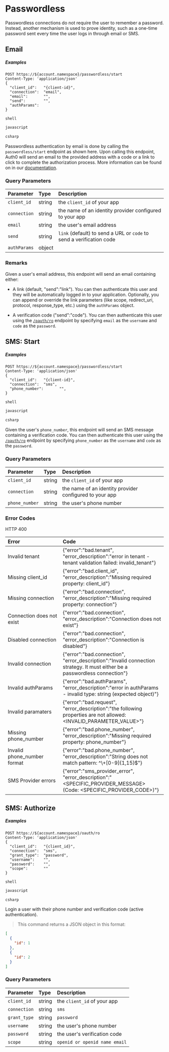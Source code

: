 # Passwordless

Passwordless connections do not require the user to remember a password. Instead, another mechanism is used to prove identity, such as a one-time password sent every time the user logs in through email or SMS.

## Email

<h5 class="code-snippet-title">Examples</h5>

```http
POST https://${account.namespace}/passwordless/start
Content-Type: 'application/json'
{
  "client_id":   "{client-id}",
  "connection":  "email",
  "email":       "",
  "send":        "",
  "authParams":
}
```

```shell
shell
```

```javascript
javascript
```

```csharp
csharp
```

Passwordless authentication by email is done by calling the `passwordless/start` endpoint as shown here. Upon calling this endpoint, Auth0 will send an email to the provided address with a code or a link to click to complete the authorization process. More information can be found on in our [documentation](/docs/connections/passwordless/email).

### Query Parameters

| Parameter        | Type       | Description |
|:-----------------|:-----------|:------------|
| `client_id`      | string     | the `client_id` of your app |
| `connection`     | string     | the name of an identity provider configured to your app |
| `email`          | string     | the user's email address |
| `send`           | string     | `link` (default) to send a URL or `code` to send a verification code |
| `authParams`     | object     | |

### Remarks

Given a user's email address, this endpoint will send an email containing either:

* A link (default, "send":"link"). You can then authenticate this user and they will be automatically logged in to your application. Optionally, you can append or override the link parameters (like scope, redirect_uri, protocol, response_type, etc.) using the `authParams` object.

* A verification code ("send":"code"). You can then authenticate this user using the [`/oauth/ro`](#ro) endpoint by specifying `email` as the `username` and `code` as the `password`.

## SMS: Start

<h5 class="code-snippet-title">Examples</h5>

```http
POST https://${account.namespace}/passwordless/start
Content-Type: 'application/json'
{
  "client_id":   "{client-id}",
  "connection":  "sms",
  "phone_number":       "",
}
```

```shell
shell
```

```javascript
javascript
```

```csharp
csharp
```

Given the user's `phone_number`, this endpoint will send an SMS message containing a verification code. You can then authenticate this user using the [`/oauth/ro`](#ro) endpoint by specifying `phone_number` as the `username` and `code` as the `password`.

### Query Parameters

| Parameter        | Type       | Description |
|:-----------------|:-----------|:------------|
| `client_id`      | string     | the `client_id` of your app |
| `connection`     | string     | the name of an identity provider configured to your app |
| `phone_number`          | string     | the user's phone number |

### Error Codes

HTTP 400

| Error            | Code       |
|:-----------------|:-----------|
| Invalid tenant | {"error":"bad.tenant", "error\_description":"error in tenant - tenant validation failed: invalid\_tenant"} |
| Missing client_id | {"error":"bad.client\_id", "error\_description":"Missing required property: client_id"} |
| Missing connection | {"error":"bad.connection", "error_description":"Missing required property: connection"} |
| Connection does not exist | {"error":"bad.connection", "error_description":"Connection does not exist"} |
| Disabled&nbsp;connection | {"error":"bad.connection", "error_description":"Connection is disabled"} |
| Invalid connection | {"error":"bad.connection", "error_description":"Invalid connection strategy. It must either be a passwordless connection"} |
| Invalid authParams | {"error":"bad.authParams", "error_description":"error in authParams - invalid type: string (expected object)"} |
| Invalid paramaters | {"error":"bad.request", "error\_description":"the following properties are not allowed: <INVALID_PARAMETER_VALUE>"} |
| Missing phone_number | {"error":"bad.phone\_number", "error\_description":"Missing required property: phone_number"} |
| Invalid phone_number format | {"error":"bad.phone\_number", "error_description":"String does not match pattern: ^\\+[0-9]{1,15}$"} |
| SMS Provider errors | {"error":"sms\_provider\_error", "error\_description":"<SPECIFIC_PROVIDER_MESSAGE> (Code: <SPECIFIC_PROVIDER_CODE>)"} |



## SMS: Authorize

<h5 class="code-snippet-title">Examples</h5>

```http
POST https://${account.namespace}/oauth/ro
Content-Type: 'application/json'
{
  "client_id":   "{client_id}",
  "connection":  "sms",
  "grant_type":  "password",
  "username":    "",
  "password":    "",
  "scope":       ""
}
```

```shell
shell
```

```javascript
javascript
```

```csharp
csharp
```

Login a user with their phone number and verification code (active authentication).

> This command returns a JSON object in this format:

```json
[
  {
    "id": 1
  },
  {
    "id": 2
  }
]
```

### Query Parameters

| Parameter        | Type       | Description |
|:-----------------|:-----------|:------------|
| `client_id`      | string     | the `client_id` of your app |
| `connection`     | string     | `sms` |
| `grant_type`     | string     | `password` |
| `username`      | string     | the user's phone number |
| `password`      | string     | the user's verification code  |
| `scope`          | string     | `openid or openid name email` |
